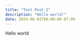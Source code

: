 ```yaml
---
title: "Test Post 2"
description: "Hello world!"
date: 2024-06-01T00:00:00-07:00
---
```


Hello world
